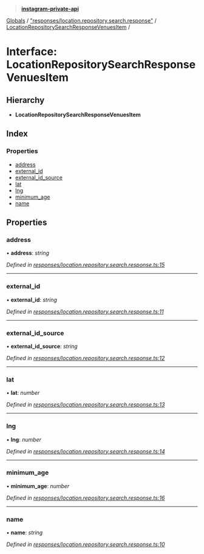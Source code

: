 > **[instagram-private-api](../README.md)**

[Globals](../globals.md) / ["responses/location.repository.search.response"](../modules/_responses_location_repository_search_response_.md) / [LocationRepositorySearchResponseVenuesItem](_responses_location_repository_search_response_.locationrepositorysearchresponsevenuesitem.md) /

# Interface: LocationRepositorySearchResponseVenuesItem

## Hierarchy

* **LocationRepositorySearchResponseVenuesItem**

## Index

### Properties

* [address](_responses_location_repository_search_response_.locationrepositorysearchresponsevenuesitem.md#address)
* [external_id](_responses_location_repository_search_response_.locationrepositorysearchresponsevenuesitem.md#external_id)
* [external_id_source](_responses_location_repository_search_response_.locationrepositorysearchresponsevenuesitem.md#external_id_source)
* [lat](_responses_location_repository_search_response_.locationrepositorysearchresponsevenuesitem.md#lat)
* [lng](_responses_location_repository_search_response_.locationrepositorysearchresponsevenuesitem.md#lng)
* [minimum_age](_responses_location_repository_search_response_.locationrepositorysearchresponsevenuesitem.md#minimum_age)
* [name](_responses_location_repository_search_response_.locationrepositorysearchresponsevenuesitem.md#name)

## Properties

###  address

• **address**: *string*

*Defined in [responses/location.repository.search.response.ts:15](https://github.com/Nerixyz/instagram-private-api/blob/e5037ee/src/responses/location.repository.search.response.ts#L15)*

___

###  external_id

• **external_id**: *string*

*Defined in [responses/location.repository.search.response.ts:11](https://github.com/Nerixyz/instagram-private-api/blob/e5037ee/src/responses/location.repository.search.response.ts#L11)*

___

###  external_id_source

• **external_id_source**: *string*

*Defined in [responses/location.repository.search.response.ts:12](https://github.com/Nerixyz/instagram-private-api/blob/e5037ee/src/responses/location.repository.search.response.ts#L12)*

___

###  lat

• **lat**: *number*

*Defined in [responses/location.repository.search.response.ts:13](https://github.com/Nerixyz/instagram-private-api/blob/e5037ee/src/responses/location.repository.search.response.ts#L13)*

___

###  lng

• **lng**: *number*

*Defined in [responses/location.repository.search.response.ts:14](https://github.com/Nerixyz/instagram-private-api/blob/e5037ee/src/responses/location.repository.search.response.ts#L14)*

___

###  minimum_age

• **minimum_age**: *number*

*Defined in [responses/location.repository.search.response.ts:16](https://github.com/Nerixyz/instagram-private-api/blob/e5037ee/src/responses/location.repository.search.response.ts#L16)*

___

###  name

• **name**: *string*

*Defined in [responses/location.repository.search.response.ts:10](https://github.com/Nerixyz/instagram-private-api/blob/e5037ee/src/responses/location.repository.search.response.ts#L10)*
